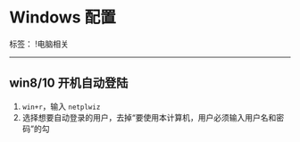 ﻿# Windows 配置

标签： !电脑相关

---

## win8/10 开机自动登陆

1. `win+r`，输入 `netplwiz`
2. 选择想要自动登录的用户，去掉“要使用本计算机，用户必须输入用户名和密码”的勾




